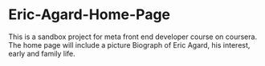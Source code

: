 # Eric-Agard-Home-Page
This is a sandbox project for meta front end developer course on coursera.
The home page will include a picture
Biograph of Eric Agard, his interest, early and family life.
